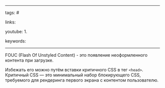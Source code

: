 ____

tags: #

links: 

youtube: 
1. 

keywords:

_____

FOUC (Flash Of Unstyled Content) - это появление неоформленного контента при загрузке.

Избежать его можно путём вставки критичного CSS в тег `<head>`. Критичный CSS — это минимальный набор блокирующего CSS, требуемого для рендеринга первого экрана с контентом пользователю.